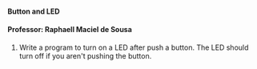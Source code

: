 #### Button and LED

#### Professor: Raphaell Maciel de Sousa

1. Write a program to turn on a LED after push a button. The LED should turn off if you aren't pushing the button. 
